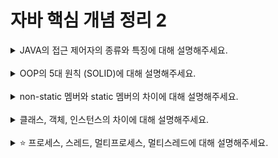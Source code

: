 # 자바 핵심 개념 정리 2
<details>
<summary>JAVA의 접근 제어자의 종류와 특징에 대해 설명해주세요.</summary>
<div markdown="1">
1. public (공개):<br>
  가장 넓은 범위의 접근 제어자입니다.<br>
  public으로 선언된 멤버는 어디서든 접근이 가능합니다.<br>
  다른 패키지에서도 접근 가능합니다.<br>
2. protected (보호):
  같은 패키지 내에서는 public과 동일하게 작동합니다.
  다른 패키지에 있는 하위 클래스에서도 접근이 가능합니다.
  패키지 외의 클래스에서는 접근할 수 없습니다.
3. default (기본, package-private):
  접근 제어자를 명시하지 않을 경우에는 default가 적용됩니다.
  같은 패키지 내에서만 접근이 가능합니다.
  다른 패키지에 있는 클래스에서는 접근할 수 없습니다.
4. private (비공개):
  가장 제한적인 범위의 접근 제어자입니다.
  선언된 클래스 내에서만 접근이 가능합니다.
  다른 클래스에서는 접근할 수 없습니다.
  주로 정보 은닉을 위해 멤버 변수에 사용됩니다.
</div>
</details>
<br>

<details>
<summary>OOP의 5대 원칙 (SOLID)에 대해 설명해주세요.</summary>
<div markdown="1">
// 내용 입력
</div>
</details>
<br>

<details>
<summary>non-static 멤버와 static 멤버의 차이에 대해 설명해주세요.</summary>
<div markdown="1">
// 내용 입력
</div>
</details>
<br>

<details>
<summary>클래스, 객체, 인스턴스의 차이에 대해 설명해주세요.</summary>
<div markdown="1">
// 내용 입력
</div>
</details>
<br>

<details>
<summary>⭐️ 프로세스, 스레드, 멀티프로세스, 멀티스레드에 대해 설명해주세요.</summary>
<div markdown="1">
// 내용 입력
</div>
</details>
<br>
